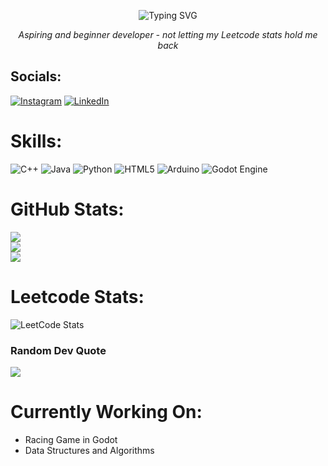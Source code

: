 <p align="center">
  <img src="https://readme-typing-svg.herokuapp.com?font=Nunito&size=24&pause=1000&color=8721F7&center=true&width=435&lines=Hi%2C+Shaheer+Here!" alt="Typing SVG" />
</p>

<p align="center">
  <em>Aspiring and beginner developer - not letting my Leetcode stats hold me back</em> <br>
</p>


## Socials:
[![Instagram](https://img.shields.io/badge/Instagram-%23E4405F.svg?logo=Instagram&logoColor=white)](https://instagram.com/rshaheerkhan) [![LinkedIn](https://img.shields.io/badge/LinkedIn-%230077B5.svg?logo=linkedin&logoColor=white)](https://linkedin.com/in/shaheer-khan-363903301) 

# Skills:
![C++](https://img.shields.io/badge/c++-%2300599C.svg?style=for-the-badge&logo=c%2B%2B&logoColor=white) ![Java](https://img.shields.io/badge/java-%23ED8B00.svg?style=for-the-badge&logo=openjdk&logoColor=white) ![Python](https://img.shields.io/badge/python-3670A0?style=for-the-badge&logo=python&logoColor=ffdd54) ![HTML5](https://img.shields.io/badge/html5-%23E34F26.svg?style=for-the-badge&logo=html5&logoColor=white) ![Arduino](https://img.shields.io/badge/-Arduino-00979D?style=for-the-badge&logo=Arduino&logoColor=white) ![Godot Engine](https://img.shields.io/badge/GODOT-%23FFFFFF.svg?style=for-the-badge&logo=godot-engine)

# GitHub Stats:
![](https://github-readme-stats.vercel.app/api?username=shaheerrrrr&theme=tokyonight&hide_border=false&include_all_commits=false&count_private=false)<br/>
![](https://github-contributor-stats.vercel.app/api?username=shaheerrrrr&limit=5&theme=tokyonight&combine_all_yearly_contributions=true)<br/>
![](https://github-readme-stats.vercel.app/api/top-langs/?username=shaheerrrrr&theme=tokyonight&hide_border=false&include_all_commits=false&count_private=false&layout=compact)

# Leetcode Stats:
![LeetCode Stats](https://leetcard.jacoblin.cool/khanshaheer20008?theme=dark&font=Nunito)

### Random Dev Quote
![](https://quotes-github-readme.vercel.app/api?type=horizontal&theme=tokyonight)

# Currently Working On:
- Racing Game in Godot
- Data Structures and Algorithms

<!-- Proudly created with GPRM ( https://gprm.itsvg.in ) -->
